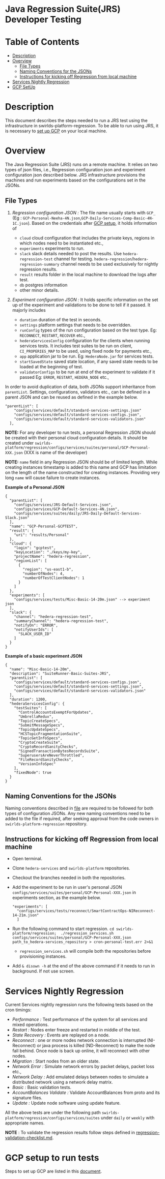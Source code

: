 # Java Regression Suite(JRS) Developer Testing
# **Table of Contents**

- [Description](#description)
- [Overview](#overview)
    - [File Types](#file-types)
    - [Naming Conventions for the JSONs](#naming-conventions)
    - [Instructions for kicking off Regression from local machine](#instructions)
- [Services Nightly Regression](#nightly-regression)
- [GCP SetUp](#gcp_setup)

<a name="description"></a>

# **Description**
This document describes the steps needed to run a JRS test using the infrastructure in 
swirlds-platform-regression. To be able to run using JRS, it is necessary to [set up GCP](https://github.com/hashgraph/hedera-services/blob/docs/dev/GCP-setup.md) on your local machine.

<a name="overview"></a>

# **Overview**
The Java Regression Suite (JRS) runs on a remote machine. It relies on two types of json files, i.e., Regression configuration json and experiment configuration json described below. JRS infrastructure provisions the machines and run experiments based on the configurations set in the JSONs.

<a name="file-types"></a>
## **File Types**
1. _Regression configuration JSON :_ The file name usually starts with `GCP_` (Eg : `GCP-Personal-Neeha-4N.json`,`GCP-Daily-Services-Comp-Basic-4N-1C.json`). Based on the credentials after [GCP setup](#gcp_setup), it holds information of 
     - `cloud` cloud configuration that includes the private keys, regions in which nodes need to be instantiated etc.,
     - `experiments` experiments to run.
     - `slack` slack details needed to post the results. Use `hedera-regression-test` channel for testing. `hedera-regression`/`hedera-regression-summary` channel needs to be used exclusively for nightly regression results.
     - `result` results folder in the local machine to download the logs after test.  
     -  `db` postgres information 
     - other minor details.
    
2. _Experiment configuration JSON :_ It holds specific information on the set up of the experiment and validations to be done to tell if it passed.  It majorly includes 
   - `duration` duration of the test in seconds.
   - `settings` platform settings that needs to be overridden.
   - `runConfig` types of the run configuration based on the test type. Eg: `RECONNECT`, `RESTART`, `RECOVER` etc.,
   - `hederaServicesConfig`  configuration for the clients when running services tests. It includes test suites to be run on client, `CI_PROPERIES_MAP`  to be used, using fixed node for payments etc.,
   - `app` application jar to be run. Eg: `HederaNode.jar` for services tests.
   - `startSavedState` saved state location, if any saved state needs to be loaded at the beginning of test.
   - `validatorConfigs` to be run at end of the experiment to validate if it passed Eg: `ERROR`, `RESTART`, `HEDERA_NODE` etc.,

In order to avoid duplication of data, both JSONs support inheritance from `parentList`. Settings, configurations, validators etc., can be defined in a parent JSON and can be reused as defined in the example below.

```
"parentList": [
    "configs/services/default/standard-services-settings.json"
	"configs/services/default/standard-services-configs.json",
	"configs/services/default/standard-services-validators.json"
  ],
```

**NOTE:** For any developer to run tests, a personal Regression JSON should be created with their personal cloud configuration details.
It should be created under `swirlds-platform/regression/configs/services/suites/personal/GCP-Personal-XXX.json` (XXX is name of the developer)

**NOTE:** `name` field in any Regression JSON should be of limited length. While creating instances timestamp is added to this name and GCP has limitation on the length of the name constructed for creating instances.
Providing very long `name` will cause failure to create instances.


**Example of a Personal JSON**
```
{
  "parentList": [
	"configs/services/JRS-Default-Services.json",
	"configs/services/GCP-Default-Services-4N.json",
	"configs/services/suites/daily/JRS-Daily-Default-Services-Slack.json"
  ],
  "name": "GCP-Personal-GCPTEST",
  "result": {
	"uri": "results/Personal"
  },
  "cloud": {
	"login": "gcptest",
	"keyLocation": "./keys/my-key",
	"projectName": "hedera-regression",
	"regionList": [
	  {
		"region": "us-east1-b",
		"numberOfNodes": 4,
		"numberOfTestClientNodes": 1
	  }
	]
  },
  "experiments": [
	"configs/services/tests/Misc-Basic-14-20m.json" --> experiment json
  ],
  "slack": {
	"channel": "hedera-regression-test",
	"summaryChannel": "hedera-regression-test",
	"notifyOn": "ERROR",
	"notifyUserIds": [
	  "SLACK_USER_ID"
	]
  }
}
```
**Example of a basic experiment JSON**

```
{
  "name": "Misc-Basic-14-20m",
  "description": "SuiteRunner-Basic-Suites-JRS",
  "parentList": [
	"configs/services/default/standard-services-configs.json",
	"configs/services/default/standard-services-settings.json",
	"configs/services/default/standard-services-validators.json"
  ],
  "duration": 1200,
  "hederaServicesConfig": {
	"testSuites": [
	  "ControlAccountsExemptForUpdates",
	  "UmbrellaRedux",
	  "TopicCreateSpecs",
	  "SubmitMessageSpecs",
	  "TopicUpdateSpecs",
	  "HCSTopicFragmentationSuite",
	  "TopicGetInfoSpecs",
	  "CryptoCreateSuite",
	  "CryptoRecordSanityChecks",
	  "SignedTransactionBytesRecordsSuite",
	  "SuperusersAreNeverThrottled",
	  "FileRecordSanityChecks",
	  "VersionInfoSpec"
	],
	"fixedNode": true
  }
}
```

<a name="naming-conventions"></a>
## **Naming Conventions for the JSONs** 
Naming conventions described in [file](https://github.com/swirlds/swirlds-platform-regression/blob/develop/docs/regression-test-naming-standards.md) are required to be followed for both types of configuration JSONs. 
Any new naming conventions need to be added to the file if required, after seeking approval from the code owners in `swirlds-platform-regression` repository.

<a name="instructions"></a>
## **Instructions for kicking off Regression from local machine**

- Open terminal.
- Clone `hedera-services` and `swirlds-platform` repositories.
- Checkout the branches needed in both the repositories.  
- Add the experiment to be run in user's personal JSON `configs/services/suites/personal/GCP-Personal-XXX.json` in experiments section, as the example below.
  ```
  "experiments": [
    "configs/services/tests/reconnect/SmartContractOps-NIReconnect-14-21m.json"
    ]
  ```
- Run the following command to start regression. 
  `cd swirlds-platform/regression; 
  ./regression_services.sh configs/services/suites/personal/GCP-Personal-XXX.json path_to_hedera-services_repository > cron-personal-test.err 2>&1`

    - `regression_services.sh` will compile both the repositories before provisioning instances.
- Add `& disown -h` at the end of the above command if it needs to run in background. If not use screen.

<a name="nightly-regression"></a>

# **Services Nightly Regression**

Current Services nightly regression runs the following tests based on the cron timings:
- _Performance :_ Test performance of the system for all services and mixed operations.
- _Restart :_ Nodes enter freeze and restarted in middle of the test.
- _State Recovery :_ Events are replayed on a node.
- _Reconnect :_ one or more nodes network connection is interrupted (NI-Reconnect) or java process is killed (ND-Reconnect) to make the node fall behind. Once node is back up online, it will reconnect with other nodes.
- _Migration :_ Start nodes from an older state.
- _Network Error :_ Simulate network errors by packet delays, packet loss etc.,
- _Network Delay :_ Add emulated delays between nodes to simulate a distributed network using a network delay matrix.
- _Basic :_ Basic validation tests.
- _AccountBalances Validate :_ Validate AccountBalances from proto and its signature files.
- _Update :_ Update node software using update feature.

All the above tests are under the following path `swirlds-platform/regression/configs/services/suites` under `daily` or `weekly`  with appropriate names.

**NOTE** : To validate the regression results follow steps defined in [regression-validation-checklist.md](https://github.com/swirlds/swirlds-platform-regression/blob/develop/docs/regression-validation-checklist.md).

<a name="gcp_setup"></a>

# **GCP setup to run tests**

Steps to set up GCP are listed in this [document](https://github.com/hashgraph/hedera-services/blob/docs/dev/GCP-setup.md).